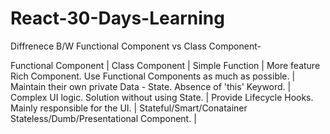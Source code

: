 # React-30-Days-Learning

Diffrenece B/W Functional Component vs Class Component-

Functional Component | Class Component
|
Simple Function | More feature Rich Component.
Use Functional Components as much as possible. | Maintain their own private Data - State.
Absence of 'this' Keyword. | Complex UI logic.
Solution without using State. | Provide Lifecycle Hooks.
Mainly responsible for the UI. | Stateful/Smart/Conatainer
Stateless/Dumb/Presentational Component. |
